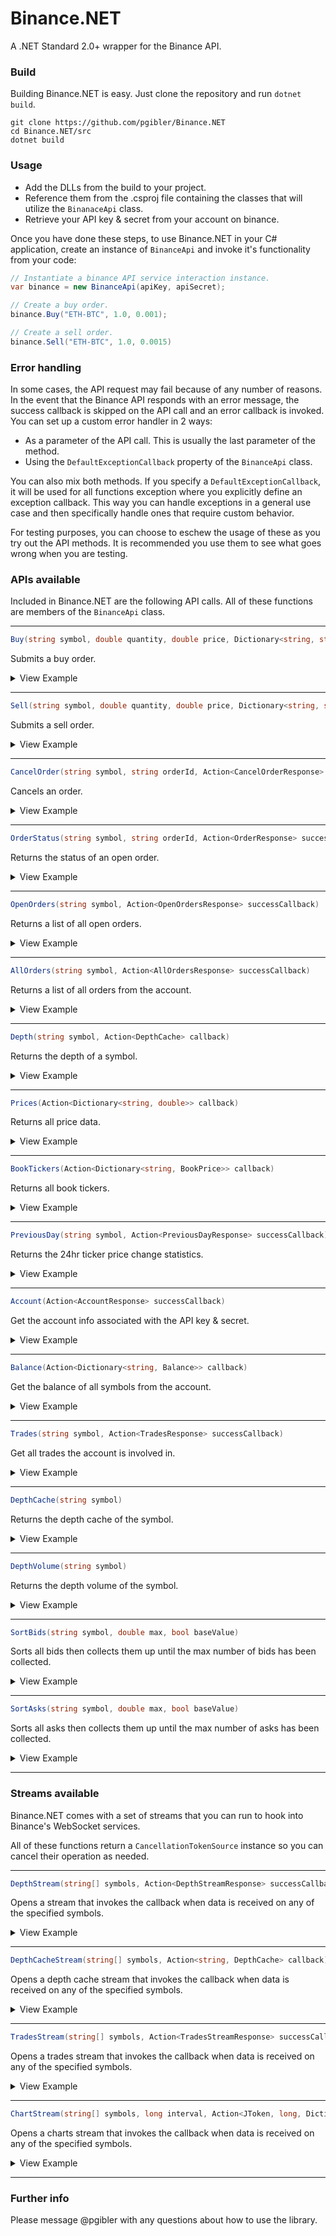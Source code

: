 # Binance.NET
A .NET Standard 2.0+ wrapper for the Binance API.

### Build

Building Binance.NET is easy. Just clone the repository and run `dotnet build`.

```
git clone https://github.com/pgibler/Binance.NET
cd Binance.NET/src
dotnet build
```

### Usage

- Add the DLLs from the build to your project.
- Reference them from the .csproj file containing the classes that will utilize the `BinanaceApi` class.
- Retrieve your API key & secret from your account on binance.

Once you have done these steps, to use Binance.NET in your C# application, create an instance of `BinanceApi` and invoke it's functionality from your code:

```cs
// Instantiate a binance API service interaction instance.
var binance = new BinanceApi(apiKey, apiSecret);

// Create a buy order.
binance.Buy("ETH-BTC", 1.0, 0.001);

// Create a sell order.
binance.Sell("ETH-BTC", 1.0, 0.0015)
```

### Error handling

In some cases, the API request may fail because of any number of reasons. In the event that the Binance API responds with an error message, the success callback is skipped on the API call and an error callback is invoked. You can set up a custom error handler in 2 ways:

- As a parameter of the API call. This is usually the last parameter of the method.
- Using the `DefaultExceptionCallback` property of the `BinanceApi` class.

You can also mix both methods. If you specify a `DefaultExceptionCallback`, it will be used for all functions exception where you explicitly define an exception callback. This way you can handle exceptions in a general use case and then specifically handle ones that require custom behavior.

For testing purposes, you can choose to eschew the usage of these as you try out the API methods. It is recommended you use them to see what goes wrong when you are testing.

### APIs available

Included in Binance.NET are the following API calls. All of these functions are members of the `BinanceApi` class.

---

```cs
Buy(string symbol, double quantity, double price, Dictionary<string, string> flags)
```

Submits a buy order.

<details>
 <summary>View Example</summary>
 
```cs
// Simple buy order.
binance.Buy("ETH-BTC", 1.0, 0.001);

// Buy order handling the response.
binance.Buy("ETH-BTC", 1.0, 0.001,
  response => Console.WriteLine(response.OrderId),
  exception => Console.WriteLine($"Error message: ${exception.Message}"));
```
</details>

---

```cs
Sell(string symbol, double quantity, double price, Dictionary<string, string> flags)
```

Submits a sell order.

<details>
 <summary>View Example</summary>
 
```cs
// Simple sell order.
binance.Sell("ETH-BTC", 1.0, 0.001);

// Sell order handling the response.
binance.Sell("ETH-BTC", 1.0, 0.001,
  response => Console.WriteLine(response.OrderId),
  exception => Console.WriteLine($"Error message: ${exception.Message}"));
```
</details>

---

```cs
CancelOrder(string symbol, string orderId, Action<CancelOrderResponse> successCallback)
```

Cancels an order.

<details>
 <summary>View Example</summary>
 
```cs
// Cancel order handling success and error responses.
long orderId = GetOrderId();
binance.CancelOrder("ETH-BTC", orderId,
  response => Console.WriteLine($"Order #${response.OrderId} cancelled"),
  exception => Console.WriteLine("Order failed to cancel"));
```
</details>

---

```cs
OrderStatus(string symbol, string orderId, Action<OrderResponse> successCallback)
```

Returns the status of an open order.

<details>
 <summary>View Example</summary>
 
```cs
// Order status handling success and error responses.
long orderId = GetOrderId();
binance.OrderStatus("ETH-BTC", orderId,
  response => Console.WriteLine($"Order #${response.OrderId} cancelled"),
  exception => Console.WriteLine("Order failed to cancel"));
```
</details>

---

```cs
OpenOrders(string symbol, Action<OpenOrdersResponse> successCallback)
```

Returns a list of all open orders.

<details>
 <summary>View Example</summary>
 
```cs
binance.OpenOrders("ETH-BTC", response =>
{
  // Handle open orders response
});
```
</details>

---

```cs
AllOrders(string symbol, Action<AllOrdersResponse> successCallback)
```

Returns a list of all orders from the account.

<details>
 <summary>View Example</summary>
 
```cs
binance.AllOrders("ETH-BTC", response =>
{
  // Handle all orders response
});
```
</details>

---

```cs
Depth(string symbol, Action<DepthCache> callback)
```

Returns the depth of a symbol.

<details>
 <summary>View Example</summary>
 
```cs
binance.Depth("ETH-BTC", depth =>
{
  Console.WriteLine($"Depth - Asks: ${depth.Asks.Keys.Count}, Bids: ${depth.Bids.Keys.Count}");
});

// Outputs - "Depth - Asks: 15234, Bids: 24892"
```
</details>

---

```cs
Prices(Action<Dictionary<string, double>> callback)
```

Returns all price data.

<details>
 <summary>View Example</summary>
 
```cs
binance.Prices(prices =>
{
    // Handle price data.
});
```
</details>

---

```cs
BookTickers(Action<Dictionary<string, BookPrice>> callback)
```

Returns all book tickers.

<details>
 <summary>View Example</summary>
 
```cs
binance.BookTickers(tickers =>
{
    // Handle book tickers
});
```
</details>

---

```cs
PreviousDay(string symbol, Action<PreviousDayResponse> successCallback)
```

Returns the 24hr ticker price change statistics.

<details>
 <summary>View Example</summary>
 
```cs
binance.PreviousDay("ETH-BTC", response =>
{
    // Handle previous 24 hour response
});
```
</details>

---

```cs
Account(Action<AccountResponse> successCallback)
```

Get the account info associated with the API key & secret.

<details>
 <summary>View Example</summary>
 
```cs
binance.Account(response =>
{
    // Handle account response
});
```
</details>

---

```cs
Balance(Action<Dictionary<string, Balance>> callback)
```

Get the balance of all symbols from the account.

<details>
 <summary>View Example</summary>
 
```cs
binance.Balance(balances =>
{
    // Handle balance information. Stored as k/v pairs.
});
```
</details>

---

```cs
Trades(string symbol, Action<TradesResponse> successCallback)
```

Get all trades the account is involved in.

<details>
 <summary>View Example</summary>
 
```cs
binance.Trades("ETH-BTC", response =>
{
    // Handle trade response
});
```
</details>

---

```cs
DepthCache(string symbol)
```

Returns the depth cache of the symbol.

<details>
 <summary>View Example</summary>
 
```cs
var depthCache = binance.DepthCache("ETH-BTC");

Console.WriteLine($"Asks: {depthCache.Asks.Keys.Count}, Bids: {depthCache.Bids.Keys.Count}");

// Outputs - "Asks: System.Collections.Generic.Dictionary`2[System.Double,System.Double], Bids: System.Collections.Generic.Dictionary`2[System.Double,System.Double]"
```
</details>

---

```cs
DepthVolume(string symbol)
```

Returns the depth volume of the symbol.

<details>
 <summary>View Example</summary>
 
```cs
var volume = binance.DepthVolume("ETH-BTC");

Console.WriteLine($"Bids: {volume.Bids}, Asks: {volume.Asks}, BidQuantity: {volume.BidQuantity}, AskQuantity: {volume.AskQuantity}");

// Outputs - "Bids: 234113, Asks: 534561, BidQuantity: 2342341.32, AskQuantity: 8942894.234"
```
</details>

---

```cs
SortBids(string symbol, double max, bool baseValue)
```

Sorts all bids then collects them up until the max number of bids has been collected.

<details>
 <summary>View Example</summary>
 
```cs
var sortedBids = binance.SortBids("ETH-BTC");

Console.WriteLine($"Bids: {string.Join(",", sortedBids.Keys)}");
// Outputs - "Bids: [50.234,50.235,50.23453,50.23454]"
```
</details>

---

```cs
SortAsks(string symbol, double max, bool baseValue)
```

Sorts all asks then collects them up until the max number of asks has been collected.

<details>
 <summary>View Example</summary>
 
```cs
var sortedAsks = binance.SortAsks("ETH-BTC");

Console.WriteLine($"Asks: {string.Join(",", sortedAsks.Keys)}");
// Outputs - "Asks: [50.234,50.235,50.23453,50.23454]"
```
</details>

---

### Streams available

Binance.NET comes with a set of streams that you can run to hook into Binance's WebSocket services.

All of these functions return a `CancellationTokenSource` instance so you can cancel their operation as needed.

---

```cs
DepthStream(string[] symbols, Action<DepthStreamResponse> successCallback)
```

Opens a stream that invokes the callback when data is received on any of the specified symbols.

<details>
 <summary>View Example</summary>
 
```cs
binance.DepthStream(new[] {"ETH-BTC", "LTC-BTC"}, response =>
{
    // Handle stream responses for specified symbols
});
```
</details>

---

```cs
DepthCacheStream(string[] symbols, Action<string, DepthCache> callback)
```

Opens a depth cache stream that invokes the callback when data is received on any of the specified symbols.

<details>
 <summary>View Example</summary>
 
```cs
binance.DepthCacheStream(new[] { "ETH-BTC", "LTC-BTC" }, (symbol, depth) =>
{
    // Handle symbol and depth data for specified symbols
});
```
</details>

---

```cs
TradesStream(string[] symbols, Action<TradesStreamResponse> successCallback)
```

Opens a trades stream that invokes the callback when data is received on any of the specified symbols.

<details>
 <summary>View Example</summary>
 
```cs
binance.TradesStream(new[] {"ETH-BTC", "LTC-BTC"}, response =>
{
    // Handle trade stream response
});
```
</details>

---

```cs
ChartStream(string[] symbols, long interval, Action<JToken, long, Dictionary<long, OpenHighLowClose>> successCallback)
```

Opens a charts stream that invokes the callback when data is received on any of the specified symbols.

<details>
 <summary>View Example</summary>
 
```cs
binance.ChartStream(new[] {"ETH-BTC", "LTC-BTC"}, 9999, (response, interval, ohlcDict) =>
{
    // Handle chart stream.
});
```
</details>

---

### Further info

Please message @pgibler with any questions about how to use the library.